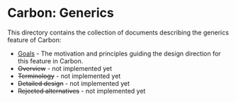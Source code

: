 # Carbon: Generics

<!--
Part of the Carbon Language project, under the Apache License v2.0 with LLVM
Exceptions. See /LICENSE for license information.
SPDX-License-Identifier: Apache-2.0 WITH LLVM-exception
-->

This directory contains the collection of documents describing the generics
feature of Carbon:

-   [Goals](goals.md) - The motivation and principles guiding the design
    direction for this feature in Carbon.
-   <s>Overview</s> - not implemented yet
-   <s>Terminology</s> - not implemented yet
-   <s>Detailed design</s> - not implemented yet
-   <s>Rejected alternatives</s> - not implemented yet

